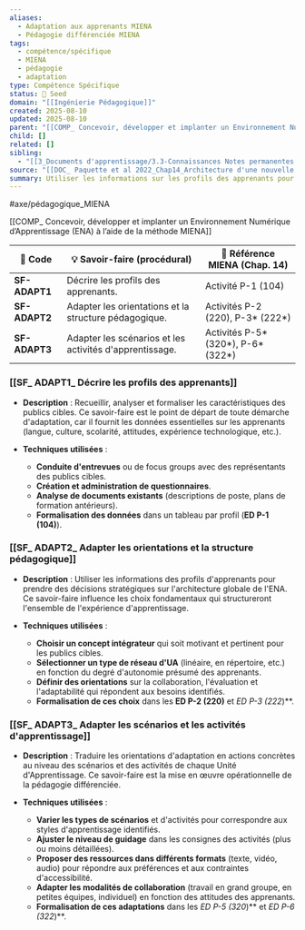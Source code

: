```yaml
---
aliases:
  - Adaptation aux apprenants MIENA
  - Pédagogie différenciée MIENA
tags:
  - compétence/spécifique
  - MIENA
  - pédagogie
  - adaptation
type: Compétence Spécifique
status: 🌱 Seed
domain: "[[Ingénierie Pédagogique]]"
created: 2025-08-10
updated: 2025-08-10
parent: "[[COMP_ Concevoir, développer et implanter un Environnement Numérique d’Apprentissage (ENA) à l’aide de la méthode MIENA]]"
child: []
related: []
sibling:
  - "[[3_Documents d'apprentissage/3.3-Connaissances Notes permanentes (Permanent Notes)/Liste des connaissances/CS_ Prototyper et tester les composantes d'un ENA]]"
source: "[[DOC_ Paquette et al 2022_Chap14_Architecture d'une nouvelle méthode d'ingénierie des ENA_ MIENA]]"
summary: Utiliser les informations sur les profils des apprenants pour prendre des décisions de conception éclairées et adapter la structure, les scénarios et les activités de l'ENA.
---
```


#axe/pédagogique_MIENA

[[COMP_ Concevoir, développer et implanter un Environnement Numérique d’Apprentissage (ENA) à l’aide de la méthode MIENA]]

| 🔢 Code | 💡 Savoir-faire (procédural) | 📘 Référence MIENA (Chap. 14) |
| --- | --- | --- |
| **SF-ADAPT1** | Décrire les profils des apprenants. | Activité P-1 (104) |
| **SF-ADAPT2** | Adapter les orientations et la structure pédagogique. | Activités P-2 (220), P-3* (222*) |
| **SF-ADAPT3** | Adapter les scénarios et les activités d'apprentissage. | Activités P-5* (320*), P-6* (322*) |

### [[SF_ ADAPT1_ Décrire les profils des apprenants]]

- **Description** :
  Recueillir, analyser et formaliser les caractéristiques des publics cibles. Ce savoir-faire est le point de départ de toute démarche d'adaptation, car il fournit les données essentielles sur les apprenants (langue, culture, scolarité, attitudes, expérience technologique, etc.).

- **Techniques utilisées** :
  - **Conduite d'entrevues** ou de focus groups avec des représentants des publics cibles.
  - **Création et administration de questionnaires**.
  - **Analyse de documents existants** (descriptions de poste, plans de formation antérieurs).
  - **Formalisation des données** dans un tableau par profil (**ED P-1 (104)**).

### [[SF_ ADAPT2_ Adapter les orientations et la structure pédagogique]]

- **Description** :
  Utiliser les informations des profils d'apprenants pour prendre des décisions stratégiques sur l'architecture globale de l'ENA. Ce savoir-faire influence les choix fondamentaux qui structureront l'ensemble de l'expérience d'apprentissage.

- **Techniques utilisées** :
  - **Choisir un concept intégrateur** qui soit motivant et pertinent pour les publics cibles.
  - **Sélectionner un type de réseau d'UA** (linéaire, en répertoire, etc.) en fonction du degré d'autonomie présumé des apprenants.
  - **Définir des orientations** sur la collaboration, l'évaluation et l'adaptabilité qui répondent aux besoins identifiés.
  - **Formalisation de ces choix** dans les **ED P-2 (220)** et **ED P-3* (222*)**.

### [[SF_ ADAPT3_ Adapter les scénarios et les activités d'apprentissage]]

- **Description** :
  Traduire les orientations d'adaptation en actions concrètes au niveau des scénarios et des activités de chaque Unité d'Apprentissage. Ce savoir-faire est la mise en œuvre opérationnelle de la pédagogie différenciée.

- **Techniques utilisées** :
  - **Varier les types de scénarios** et d'activités pour correspondre aux styles d'apprentissage identifiés.
  - **Ajuster le niveau de guidage** dans les consignes des activités (plus ou moins détaillées).
  - **Proposer des ressources dans différents formats** (texte, vidéo, audio) pour répondre aux préférences et aux contraintes d'accessibilité.
  - **Adapter les modalités de collaboration** (travail en grand groupe, en petites équipes, individuel) en fonction des attitudes des apprenants.
  - **Formalisation de ces adaptations** dans les **ED P-5* (320*)** et **ED P-6* (322*)**.